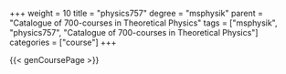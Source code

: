 +++
weight = 10
title = "physics757"
degree = "msphysik"
parent = "Catalogue of 700-courses in Theoretical Physics"
tags = ["msphysik", "physics757", "Catalogue of 700-courses in Theoretical Physics"]
categories = ["course"]
+++

{{< genCoursePage >}}
